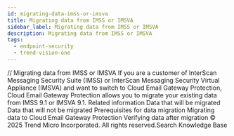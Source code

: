 ```yaml
---
id: migrating-data-imss-or-imsva
title: Migrating data from IMSS or IMSVA
sidebar_label: Migrating data from IMSS or IMSVA
description: Migrating data from IMSS or IMSVA
tags:
  - endpoint-security
  - trend-vision-one
---
```


/*<![CDATA[*/ $('#title').html($('meta[name=map-description]').attr('content')); /*]]>*/ Migrating data from IMSS or IMSVA If you are a customer of InterScan Messaging Security Suite (IMSS) or InterScan Messaging Security Virtual Appliance (IMSVA) and want to switch to Cloud Email Gateway Protection, Cloud Email Gateway Protection allows you to migrate your existing data from IMSS 9.1 or IMSVA 9.1. Related information Data that will be migrated Data that will not be migrated Prerequisites for data migration Migrating data to Cloud Email Gateway Protection Verifying data after migration © 2025 Trend Micro Incorporated. All rights reserved.Search Knowledge Base